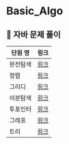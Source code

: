 # Basic_Algo
## 🌱 자바 문제 풀이  
| 단원 명 |                                                                    링크 | 
|------|---------------------------------------------------------------------:|
| 완전탐색 | [링크](https://github.com/decten/Basic_Algo/tree/main/Java/bruteforce) |1|1|
| 정렬   | [링크](https://github.com/decten/Basic_Algo/tree/main/Java/sort) |1|1|
| 그리디  | [링크](https://github.com/decten/Basic_Algo/tree/main/Java/greedy) |1|1|
| 이분탐색 | [링크](https://github.com/decten/Basic_Algo/tree/main/Java/binarysearch) |1|1||
| 투포인터 | [링크](https://github.com/decten/Basic_Algo/tree/main/Java/twopointer) |1|1|
| 그래프  | [링크](https://github.com/decten/Basic_Algo/tree/main/Java/graph) |1|1|
| 트리   | [링크](https://github.com/decten/Basic_Algo/tree/main/Java/tree) |1|1|
